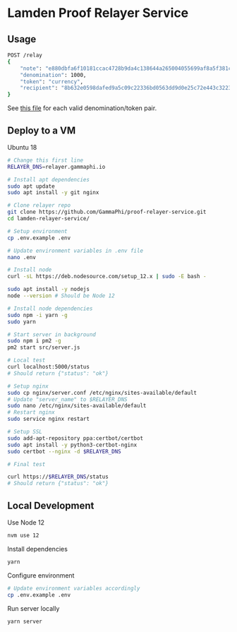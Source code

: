 # Lamden Proof Relayer Service

## Usage

```bash
POST /relay
{
    "note": "e880dbfa6f10181ccac4728b9da4c138644a265004055699af8a5f381cd22c8ad8e031fc3c7ff574a477f462d031b26b773bc5f537a85893be4576c2f83a", 
    "denomination": 1000, 
    "token": "currency", 
    "recipient": "8b632e0598dafed9a5c09c22336bd0563dd9d0e25c72e443c3223faacc1a369d"
}
```

See [this file](src/config.js) for each valid denomination/token pair.

## Deploy to a VM

Ubuntu 18

```bash
# Change this first line
RELAYER_DNS=relayer.gammaphi.io

# Install apt dependencies
sudo apt update
sudo apt install -y git nginx

# Clone relayer repo
git clone https://github.com/GammaPhi/proof-relayer-service.git
cd lamden-relayer-service/

# Setup environment
cp .env.example .env

# Update environment variables in .env file
nano .env

# Install node
curl -sL https://deb.nodesource.com/setup_12.x | sudo -E bash -

sudo apt install -y nodejs
node --version # Should be Node 12

# Install node dependencies
sudo npm -i yarn -g
sudo yarn

# Start server in background
sudo npm i pm2 -g
pm2 start src/server.js

# Local test
curl localhost:5000/status
# Should return {"status": "ok"}

# Setup nginx
sudo cp nginx/server.conf /etc/nginx/sites-available/default 
# Update "server_name" to $RELAYER_DNS
sudo nano /etc/nginx/sites-available/default
# Restart nginx
sudo service nginx restart

# Setup SSL
sudo add-apt-repository ppa:certbot/certbot
sudo apt install -y python3-certbot-nginx
sudo certbot --nginx -d $RELAYER_DNS

# Final test

curl https://$RELAYER_DNS/status
# Should return {"status": "ok"}
```

## Local Development

Use Node 12

```bash
nvm use 12
```

Install dependencies

```bash
yarn
```

Configure environment

```bash
# Update environment variables accordingly
cp .env.example .env  
```

Run server locally

```bash
yarn server
```
